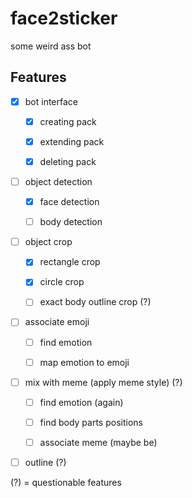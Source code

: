 # face2sticker

some weird ass bot

## Features

- [x] bot interface
	- [x] creating pack
	- [x] extending pack
	- [x] deleting pack
	

- [ ] object detection
	- [x] face detection
	- [ ] body detection
	

- [ ] object crop
	- [x] rectangle crop
	- [x] circle crop
	- [ ] exact body outline crop (?)
	
	
- [ ] associate emoji
	- [ ] find emotion
	- [ ] map emotion to emoji
	

- [ ] mix with meme (apply meme style) (?)
	- [ ] find emotion (again)
	- [ ] find body parts positions
	- [ ] associate meme (maybe be)
	
	
- [ ] outline (?)

(?) = questionable features
